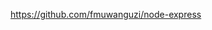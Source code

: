 <!-- When you're finished updating your node & express readme, copy-paste it into here for submission! -->
https://github.com/fmuwanguzi/node-express

